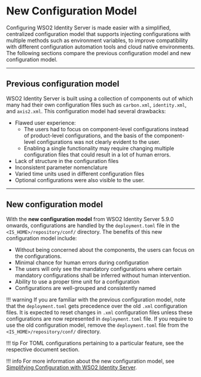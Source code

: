 # New Configuration Model

Configuring WSO2 Identity Server is made easier with a simplified, centralized configuration model that supports injecting configurations with multiple methods such as environment variables, to improve compatibility with different configuration automation tools and cloud native environments. The following sections compare the previous configuration model and new configuration model.

---

## Previous configuration model

WSO2 Identity Server is built using a collection of components out of which many had their own configuration files such as <code>carbon.xml</code>, <code>identity.xml</code>, and <code>axis2.xml</code>. This configuration model had several drawbacks: 

-	Flawed user experience: 
	-	The users had to focus on component-level configurations instead of product-level configurations, and the basis of the component-level configurations was not clearly evident to the user.
	-	Enabling a single functionality may require changing multiple configuration files that could result in a lot of human errors.
-	Lack of structure in the configuration files
-	Inconsistent parameter nomenclature
-	Varied time units used in different configuration files
-	Optional configurations were also visible to the user.

---

## New configuration model

With the **new configuration model** from WSO2 Identity Server 5.9.0 onwards, configurations are handled by the <code>deployment.toml</code> file in the <code><IS_HOME>/repository/conf/</code> directory. The benefits of this new configuration model include:

-	Without being concerned about the components, the users can focus on the configurations.
-	Minimal chance for human errors during configuration 
-	The users will only see the mandatory configurations where certain mandatory configurations shall be inferred without human intervention.
-	Ability to use a proper time unit for a configuration
-	Configurations are well-grouped and consistently named

!!! warning
	If you are familiar with the previous configuration model, note that the `deployment.toml` gets precedence over the old `.xml` configuration files. It is expected to reset changes in `.xml` configuration files unless these configurations are now represented in `deployment.toml` file. If you require to use the old configuration model, remove the `deployment.toml` file from the `<IS_HOME>/repository/conf/` directory.

!!! tip
	For TOML configurations pertaining to a particular feature, see the respective document section.

!!! info
	For more information about the new configuration model, see [Simplifying Configuration with WSO2 Identity Server](https://wso2.com/blogs/thesource/2019/10/simplifying-configuration-with-WSO2-identity-server).

